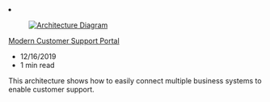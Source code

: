 <!-- This file is automatically generated by build/architectures/build_index.py. Any updates will be lost. -->

<!-- markdownlint-disable MD033 -->

<li class="grid-item item-column" data-categories="Migration Hybrid ">
<article class="card">
    <div class="card-header has-margin-bottom-none" aria-hidden="true">
        <figure class="image diagram has-height-175 has-overflow-hidden level">
            <a href="/azure/architecture/solution-ideas/articles/modern-customer-support-portal-powered-by-an-agile-business-process"><img src="/azure/architecture/browse/thumbs/modern-customer-support-portal-powered-by-an-agile-business-process.png" class="diagram" alt="Architecture Diagram" data-linktype="relative-path"></a>
        </figure>
    </div>
    <div class="card-content">
        <a class="card-content-title has-margin-top-none" href="/azure/architecture/solution-ideas/articles/modern-customer-support-portal-powered-by-an-agile-business-process">
            <p>Modern Customer Support Portal</p>
        </a>
        <ul class="card-content-metadata">
            <li>12/16/2019</li>
            <li>1 min read</li>
        </ul>
        <p class="card-content-description">This architecture shows how to easily connect multiple business systems to enable customer support.</p>
        <div class="bottom-to-top-fade is-hidden-mobile"></div>
    </div>
</article>
</li>
